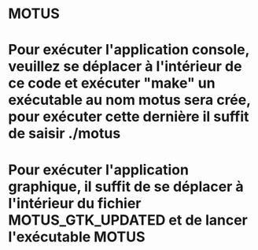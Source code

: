 # MOTUS
# Pour exécuter l'application console, veuillez se déplacer à l'intérieur de ce code et exécuter "make" un exécutable au nom motus sera crée, pour exécuter cette dernière il suffit de saisir ./motus
# Pour exécuter l'application graphique, il suffit de se déplacer à l'intérieur du fichier MOTUS_GTK_UPDATED et de lancer l'exécutable MOTUS
